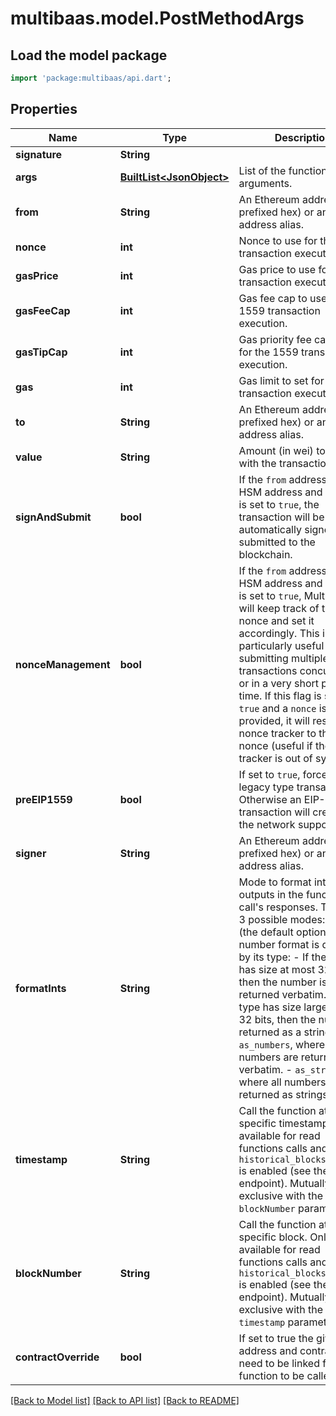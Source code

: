 # multibaas.model.PostMethodArgs

## Load the model package
```dart
import 'package:multibaas/api.dart';
```

## Properties
Name | Type | Description | Notes
------------ | ------------- | ------------- | -------------
**signature** | **String** |  | [optional] 
**args** | [**BuiltList&lt;JsonObject&gt;**](JsonObject.md) | List of the function arguments. | [optional] 
**from** | **String** | An Ethereum address (0x prefixed hex) or an address alias. | [optional] 
**nonce** | **int** | Nonce to use for the transaction execution. | [optional] 
**gasPrice** | **int** | Gas price to use for the transaction execution. | [optional] 
**gasFeeCap** | **int** | Gas fee cap to use for the 1559 transaction execution. | [optional] 
**gasTipCap** | **int** | Gas priority fee cap to use for the 1559 transaction execution. | [optional] 
**gas** | **int** | Gas limit to set for the transaction execution. | [optional] 
**to** | **String** | An Ethereum address (0x prefixed hex) or an address alias. | [optional] 
**value** | **String** | Amount (in wei) to send with the transaction. | [optional] 
**signAndSubmit** | **bool** | If the `from` address is an HSM address and this flag is set to `true`, the transaction will be automatically signed and submitted to the blockchain. | [optional] [default to false]
**nonceManagement** | **bool** | If the `from` address is an HSM address and this flag is set to `true`, MultiBaas will keep track of the nonce and set it accordingly. This is particularly useful when submitting multiple transactions concurrently or in a very short period of time. If this flag is set to `true` and a `nonce` is provided, it will reset the nonce tracker to the given nonce (useful if the nonce tracker is out of sync). | [optional] [default to false]
**preEIP1559** | **bool** | If set to `true`, forces a legacy type transaction. Otherwise an EIP-1559 transaction will created if the network supports it. | [optional] [default to false]
**signer** | **String** | An Ethereum address (0x prefixed hex) or an address alias. | [optional] 
**formatInts** | **String** | Mode to format integer outputs in the function call's responses. There are 3 possible modes:   - `auto` (the default option), where number format is decided by its type:     - If the type has size at most 32 bits, then the number is returned verbatim.     - If the type has size larger than 32 bits, then the number is returned as a string.   - `as_numbers`, where all numbers are returned verbatim.   - `as_strings`, where all numbers are returned as strings.  | [optional] [default to 'auto']
**timestamp** | **String** | Call the function at a specific timestamp. Only available for read functions calls and if the `historical_blocks_feature` is enabled (see the plan endpoint). Mutually exclusive with the `blockNumber` parameter. | [optional] 
**blockNumber** | **String** | Call the function at a specific block. Only available for read functions calls and if the `historical_blocks_feature` is enabled (see the plan endpoint). Mutually exclusive with the `timestamp` parameter. | [optional] 
**contractOverride** | **bool** | If set to true the given address and contract don't need to be linked for the function to be called. | [optional] 

[[Back to Model list]](../README.md#documentation-for-models) [[Back to API list]](../README.md#documentation-for-api-endpoints) [[Back to README]](../README.md)


